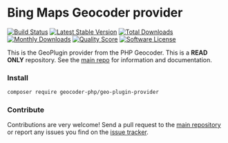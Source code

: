 # Bing Maps Geocoder provider
[![Build Status](https://travis-ci.org/geocoder-php/geo-plugin-provider.svg?branch=master)](http://travis-ci.org/geocoder-php/geo-plugin-provider)
[![Latest Stable Version](https://poser.pugx.org/geocoder-php/geo-plugin-provider/v/stable)](https://packagist.org/packages/geocoder-php/geo-plugin-provider)
[![Total Downloads](https://poser.pugx.org/geocoder-php/geo-plugin-provider/downloads)](https://packagist.org/packages/geocoder-php/geo-plugin-provider)
[![Monthly Downloads](https://poser.pugx.org/geocoder-php/geo-plugin-provider/d/monthly.png)](https://packagist.org/packages/geocoder-php/geo-plugin-provider)
[![Quality Score](https://img.shields.io/scrutinizer/g/geocoder-php/geo-plugin-provider.svg?style=flat-square)](https://scrutinizer-ci.com/g/geocoder-php/geo-plugin-provider)
[![Software License](https://img.shields.io/badge/license-MIT-brightgreen.svg?style=flat-square)](LICENSE)

This is the GeoPlugin provider from the PHP Geocoder. This is a **READ ONLY** repository. See the
[main repo](https://github.com/geocoder-php/Geocoder) for information and documentation. 

### Install

```bash
composer require geocoder-php/geo-plugin-provider
```

### Contribute

Contributions are very welcome! Send a pull request to the [main repository](https://github.com/geocoder-php/Geocoder) or 
report any issues you find on the [issue tracker](https://github.com/geocoder-php/Geocoder/issues).
